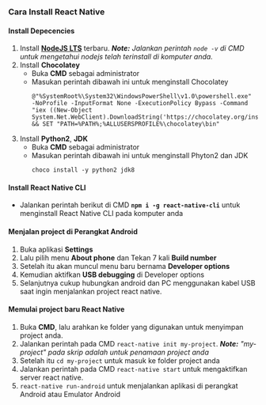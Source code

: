 ### Cara Install React Native

#### Install Depecencies
1. Install **[NodeJS LTS](https://nodejs.org/en/download/)** terbaru.
  ***Note:** Jalankan perintah `node -v` di CMD untuk mengetahui nodejs telah terinstall di komputer anda.*
2. Install **Chocolatey**
    - Buka **CMD** sebagai administrator
    - Masukan perintah dibawah ini untuk menginstall Chocolatey
      ```shell
      @"%SystemRoot%\System32\WindowsPowerShell\v1.0\powershell.exe" -NoProfile -InputFormat None -ExecutionPolicy Bypass -Command "iex ((New-Object System.Net.WebClient).DownloadString('https://chocolatey.org/install.ps1'))" && SET "PATH=%PATH%;%ALLUSERSPROFILE%\chocolatey\bin"
      ```
3. Install **Python2**, **JDK**
    - Buka **CMD** sebagai administrator
    - Masukan perintah dibawah ini untuk menginstall Phyton2 dan JDK
      ```shell
      choco install -y python2 jdk8
      ```

#### Install React Native CLI
- Jalankan perintah berikut di CMD **`npm i -g react-native-cli`** untuk menginstall React Native CLI pada komputer anda

#### Menjalan project di Perangkat Android
1. Buka aplikasi **Settings**
2. Lalu pilih menu **About phone** dan Tekan 7 kali **Build number**
3. Setelah itu akan muncul menu baru bernama **Developer options**
4. Kemudian aktifkan **USB debugging** di Developer options
5. Selanjutnya cukup hubungkan android dan PC menggunakan kabel USB saat ingin menjalankan project react native.

#### Memulai project baru React Native
1. Buka **CMD**, lalu arahkan ke folder yang digunakan untuk menyimpan project anda.
2. Jalankan perintah pada CMD `react-native init my-project`.
  ***Note:** "my-project" pada skrip adalah untuk penamaan project anda*
3. Setelah itu `cd my-project` untuk masuk ke folder project anda
3. Jalankan perintah pada CMD `react-native start` untuk mengaktifkan server react native.
4. `react-native run-android` untuk menjalankan aplikasi di perangkat Android atau Emulator Android
